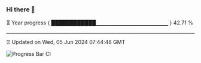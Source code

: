 ### Hi there 👋

⏳ Year progress { ████████████▁▁▁▁▁▁▁▁▁▁▁▁▁▁▁▁▁▁ } 42.71 %

---

⏰ Updated on Wed, 05 Jun 2024 07:44:48 GMT

![Progress Bar CI](https://github.com/IshwaranRudhara/GIT-ACTION/workflows/Progress%20Bar%20CI/badge.svg)
